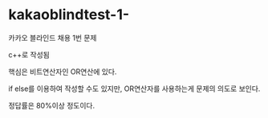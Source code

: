 # kakaoblindtest-1-
카카오 블라인드 채용 1번 문제

c++로 작성됨

핵심은 비트연산자인 OR연산에 있다.

if else를 이용하여 작성할 수도 있지만, OR연산자를 사용하는게 문제의 의도로 보인다.

정답률은 80%이상 정도이다.
